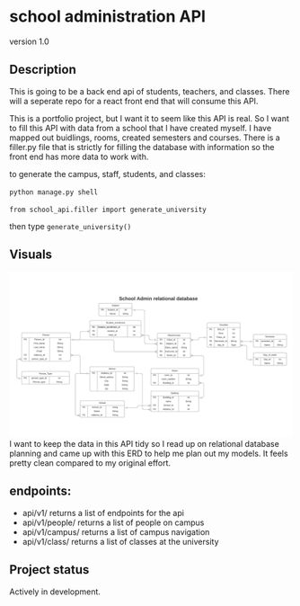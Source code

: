 # school administration API

version 1.0

## Description

This is going to be a back end api of students, teachers, and classes. There will a seperate repo for a react front end that will consume this API.

This is a portfolio project, but I want it to seem like this API is real. So I want to fill this API with data from a school that I have created myself. I have mapped out buidlings, rooms, created semesters and courses. There is a filler.py file that is strictly for filling the database with information so the front end has more data to work with.

to generate the campus, staff, students, and classes:

`python manage.py shell`

`from school_api.filler import generate_university`

then type `generate_university()`

## Visuals

![Entity Relationship Diagram](readmemedia/newERD.jpeg)
I want to keep the data in this API tidy so I read up on relational database planning and came up with this ERD to help me plan out my models. It feels pretty clean compared to my original effort.

## endpoints:

- api/v1/ returns a list of endpoints for the api
- api/v1/people/ returns a list of people on campus
- api/v1/campus/ returns a list of campus navigation
- api/v1/class/ returns a list of classes at the university

## Project status

Actively in development.